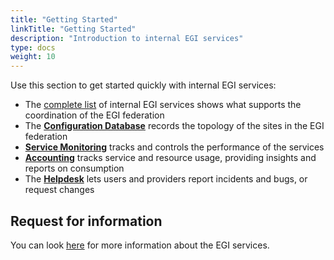 ```yaml
---
title: "Getting Started"
linkTitle: "Getting Started"
description: "Introduction to internal EGI services"
type: docs
weight: 10
---
```


Use this section to get started quickly with internal EGI services:

- The [complete list](https://www.egi.eu/internal-services) of internal
  EGI services shows what supports the coordination of the EGI federation
- The [**Configuration Database**](https://goc.egi.eu) records the topology
  of the sites in the EGI federation
- [**Service Monitoring**](http://argo.egi.eu) tracks and controls the
  performance of the services
- [**Accounting**](https://accounting.egi.eu) tracks service and resource
  usage, providing insights and reports on consumption
- The [**Helpdesk**](http://helpdesk.egi.eu) lets users and providers report
  incidents and bugs, or request changes

## Request for information

You can look [here](https://www.egi.eu/more-information) for
more information about the EGI services.
